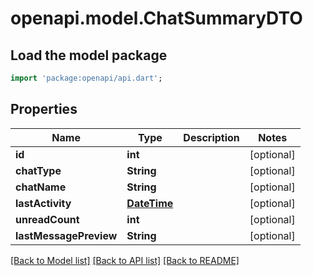 # openapi.model.ChatSummaryDTO

## Load the model package
```dart
import 'package:openapi/api.dart';
```

## Properties
Name | Type | Description | Notes
------------ | ------------- | ------------- | -------------
**id** | **int** |  | [optional] 
**chatType** | **String** |  | [optional] 
**chatName** | **String** |  | [optional] 
**lastActivity** | [**DateTime**](DateTime.md) |  | [optional] 
**unreadCount** | **int** |  | [optional] 
**lastMessagePreview** | **String** |  | [optional] 

[[Back to Model list]](../README.md#documentation-for-models) [[Back to API list]](../README.md#documentation-for-api-endpoints) [[Back to README]](../README.md)


